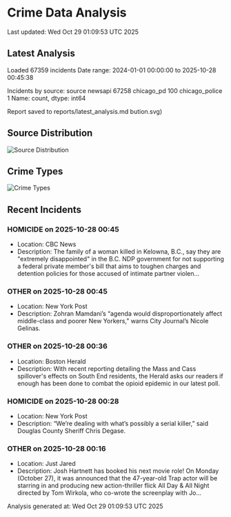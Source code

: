 # Crime Data Analysis
Last updated: Wed Oct 29 01:09:53 UTC 2025

## Latest Analysis

Loaded 67359 incidents
Date range: 2024-01-01 00:00:00 to 2025-10-28 00:45:38

Incidents by source:
source
newsapi           67258
chicago_pd          100
chicago_police        1
Name: count, dtype: int64

Report saved to reports/latest_analysis.md
bution.svg)

## Source Distribution
![Source Distribution](images/source_distribution.svg)

## Crime Types
![Crime Types](images/crime_types.svg)

## Recent Incidents

### HOMICIDE on 2025-10-28 00:45
- Location: CBC News
- Description: The family of a woman killed in Kelowna, B.C., say they are "extremely disappointed" in the B.C. NDP government for not supporting a federal private member's bill that aims to toughen charges and detention policies for those accused of intimate partner violen…


### OTHER on 2025-10-28 00:45
- Location: New York Post
- Description: Zohran Mamdani’s “agenda would disproportionately affect middle-class and poorer New Yorkers,” warns City Journal’s Nicole Gelinas.


### OTHER on 2025-10-28 00:36
- Location: Boston Herald
- Description: With recent reporting detailing the Mass and Cass spillover's effects on South End residents, the Herald asks our readers if enough has been done to combat the opioid epidemic in our latest poll.


### HOMICIDE on 2025-10-28 00:28
- Location: New York Post
- Description: “We’re dealing with what’s possibly a serial killer,” said Douglas County Sheriff Chris Degase.


### OTHER on 2025-10-28 00:16
- Location: Just Jared
- Description: Josh Hartnett has booked his next movie role! On Monday (October 27), it was announced that the 47-year-old Trap actor will be starring in and producing new action-thriller flick All Day & All Night directed by Tom Wirkola, who co-wrote the screenplay with Jo…

Analysis generated at: Wed Oct 29 01:09:53 UTC 2025
